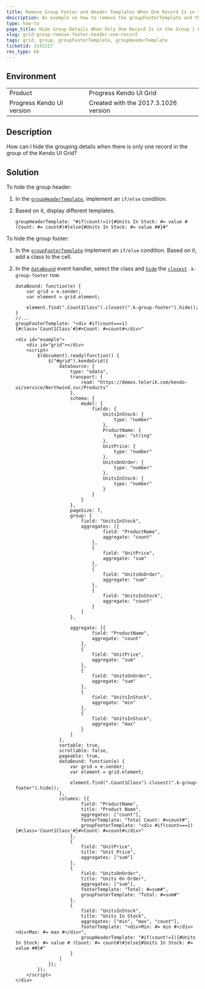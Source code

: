 ```yaml
---
title: Remove Group Footer and Header Templates When One Record Is in the Group
description: An example on how to remove the groupFooterTemplate and the groupHeaderTemplate when there is only one record in the group of the Kendo UI Grid.
type: how-to
page_title: Hide Group Details When Only One Record Is in the Group | Kendo UI Grid for jQuery
slug: grid-group-remove-footer-header-one-record
tags: grid, group, groupFooterTemplate, groupHeaderTemplate
ticketid: 1143117
res_type: kb
---
```


## Environment

<table>
 <tr>
  <td>Product</td>
  <td>Progress Kendo UI Grid</td>
 </tr>
 <tr>
  <td>Progress Kendo UI version</td>
  <td>Created with the 2017.3.1026 version</td>
 </tr>
</table>

## Description

How can I hide the grouping details when there is only one record in the group of the Kendo UI Grid?

## Solution

To hide the group header:

1. In the [`groupHeaderTemplate`](https://docs.telerik.com/kendo-ui/api/javascript/ui/grid/configuration/columns.groupheadertemplate), implement an `if/else` condition.
1. Based on it, display different templates.

    ```
    groupHeaderTemplate: "#if(count!=1){#Units In Stock: #= value # (Count: #= count#)#}else{#Units In Stock: #= value ##}#"
    ```

To hide the group footer:

1. In the [`groupFooterTemplate`](https://docs.telerik.com/kendo-ui/api/javascript/ui/grid/configuration/columns.groupfootertemplate) implement an `if/else` condition. Based on it, add a class to the cell.
1. In the [`dataBound`](https://docs.telerik.com/kendo-ui/api/javascript/ui/grid/events/databound) event handler, select the class and [`hide`](https://api.jquery.com/hide/) the [`closest`](https://api.jquery.com/closest/) `.k-group-footer` row.

    ```
    dataBound: function(e) {
        var grid = e.sender;
        var element = grid.element;

        element.find(".Count1Class").closest(".k-group-footer").hide();
    }
    //...
    groupFooterTemplate: "<div #if(count===1){#class='Count1Class'#}#>Count: #=count#</div>"
    ```

    ```dojo
    <div id="example">
        <div id="grid"></div>
        <script>
            $(document).ready(function() {
                $("#grid").kendoGrid({
                    dataSource: {
                        type: "odata",
                        transport: {
                            read: "https://demos.telerik.com/kendo-ui/service/Northwind.svc/Products"
                        },
                        schema: {
                            model: {
                                fields: {
                                    UnitsInStock: {
                                        type: "number"
                                    },
                                    ProductName: {
                                        type: "string"
                                    },
                                    UnitPrice: {
                                        type: "number"
                                    },
                                    UnitsOnOrder: {
                                        type: "number"
                                    },
                                    UnitsInStock: {
                                        type: "number"
                                    }
                                }
                            }
                        },
                        pageSize: 7,
                        group: {
                            field: "UnitsInStock",
                            aggregates: [{
                                    field: "ProductName",
                                    aggregate: "count"
                                },
                                {
                                    field: "UnitPrice",
                                    aggregate: "sum"
                                },
                                {
                                    field: "UnitsOnOrder",
                                    aggregate: "sum"
                                },
                                {
                                    field: "UnitsInStock",
                                    aggregate: "count"
                                }
                            ]
                        },

                        aggregate: [{
                                field: "ProductName",
                                aggregate: "count"
                            },
                            {
                                field: "UnitPrice",
                                aggregate: "sum"
                            },
                            {
                                field: "UnitsOnOrder",
                                aggregate: "sum"
                            },
                            {
                                field: "UnitsInStock",
                                aggregate: "min"
                            },
                            {
                                field: "UnitsInStock",
                                aggregate: "max"
                            }
                        ]
                    },
                    sortable: true,
                    scrollable: false,
                    pageable: true,
                    dataBound: function(e) {
                        var grid = e.sender;
                        var element = grid.element;

                        element.find(".Count1Class").closest(".k-group-footer").hide();
                    },
                    columns: [{
                            field: "ProductName",
                            title: "Product Name",
                            aggregates: ["count"],
                            footerTemplate: "Total Count: #=count#",
                            groupFooterTemplate: "<div #if(count===1){#class='Count1Class'#}#>Count: #=count#</div>"
                        },
                        {
                            field: "UnitPrice",
                            title: "Unit Price",
                            aggregates: ["sum"]
                        },
                        {
                            field: "UnitsOnOrder",
                            title: "Units On Order",
                            aggregates: ["sum"],
                            footerTemplate: "Total: #=sum#",
                            groupFooterTemplate: "Total: #=sum#"
                        },
                        {
                            field: "UnitsInStock",
                            title: "Units In Stock",
                            aggregates: ["min", "max", "count"],
                            footerTemplate: "<div>Min: #= min #</div><div>Max: #= max #</div>",
                            groupHeaderTemplate: "#if(count!=1){#Units In Stock: #= value # (Count: #= count#)#}else{#Units In Stock: #= value ##}#"
                        }
                    ]
                });
            });
        </script>
    </div>
    ```
